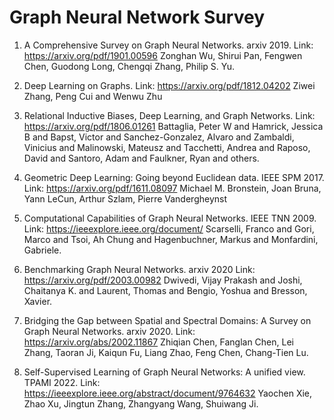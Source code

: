 # Graph Neural Network Survey

1) A Comprehensive Survey on Graph Neural Networks. arxiv 2019. Link: https://arxiv.org/pdf/1901.00596
 Zonghan Wu, Shirui Pan, Fengwen Chen, Guodong Long, Chengqi Zhang, Philip S. Yu.

3) Deep Learning on Graphs. Link: https://arxiv.org/pdf/1812.04202
Ziwei Zhang, Peng Cui and Wenwu Zhu

4) Relational Inductive Biases, Deep Learning, and Graph Networks. Link: https://arxiv.org/pdf/1806.01261
Battaglia, Peter W and Hamrick, Jessica B and Bapst, Victor and Sanchez-Gonzalez, Alvaro and Zambaldi, Vinicius and Malinowski, Mateusz and Tacchetti, Andrea and Raposo, David and Santoro, Adam and Faulkner, Ryan and others.

5) Geometric Deep Learning: Going beyond Euclidean data. IEEE SPM 2017. Link: https://arxiv.org/pdf/1611.08097
Michael M. Bronstein, Joan Bruna, Yann LeCun, Arthur Szlam, Pierre Vandergheynst

6) Computational Capabilities of Graph Neural Networks. IEEE TNN 2009. Link: https://ieeexplore.ieee.org/document/
Scarselli, Franco and Gori, Marco and Tsoi, Ah Chung and Hagenbuchner, Markus and Monfardini, Gabriele.

7) Benchmarking Graph Neural Networks. arxiv 2020 Link: https://arxiv.org/pdf/2003.00982
Dwivedi, Vijay Prakash and Joshi, Chaitanya K. and Laurent, Thomas and Bengio, Yoshua and Bresson, Xavier.

8) Bridging the Gap between Spatial and Spectral Domains: A Survey on Graph Neural Networks. arxiv 2020. Link: https://arxiv.org/abs/2002.11867
Zhiqian Chen, Fanglan Chen, Lei Zhang, Taoran Ji, Kaiqun Fu, Liang Zhao, Feng Chen, Chang-Tien Lu.

9) Self-Supervised Learning of Graph Neural Networks: A unified view. TPAMI 2022. Link: https://ieeexplore.ieee.org/abstract/document/9764632
Yaochen Xie, Zhao Xu, Jingtun Zhang, Zhangyang Wang, Shuiwang Ji.
